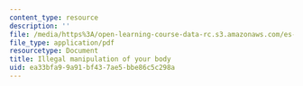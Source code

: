 ```yaml
---
content_type: resource
description: ''
file: /media/https%3A/open-learning-course-data-rc.s3.amazonaws.com/es-010-chemistry-of-sports-spring-2013/ea33bfa99a91bf437ae5bbe86c5c298a_MITES_010S13_lec9.pdf
file_type: application/pdf
resourcetype: Document
title: Illegal manipulation of your body
uid: ea33bfa9-9a91-bf43-7ae5-bbe86c5c298a
---
```

